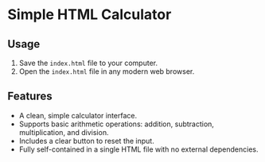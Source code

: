 # Simple HTML Calculator

## Usage

1.  Save the `index.html` file to your computer.
2.  Open the `index.html` file in any modern web browser.

## Features

-   A clean, simple calculator interface.
-   Supports basic arithmetic operations: addition, subtraction, multiplication, and division.
-   Includes a clear button to reset the input.
-   Fully self-contained in a single HTML file with no external dependencies.